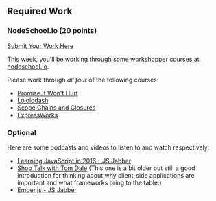## Required Work

### NodeSchool.io (20 points)

[Submit Your Work Here](https://github.com/turingschool/intermission-assignments/issues/85)

This week, you'll be working through some workshopper courses at [nodeschool.io][ns].

[ns]: http://nodeschool.io

Please work through _all four_ of the following courses:

* [Promise It Won't Hurt](https://github.com/stevekane/promise-it-wont-hurt)
* [Lololodash](https://github.com/mdunisch/lololodash)
* [Scope Chains and Closures](https://github.com/jesstelford/scope-chains-closures)
* [ExpressWorks](https://github.com/azat-co/expressworks)

### Optional

Here are some podcasts and videos to listen to and watch respectively:

- [Learning JavaScript in 2016 - JS Jabber](https://devchat.tv/js-jabber/219-jsj-learning-javascript-in-2016)
- [Shop Talk with Tom Dale](http://shoptalkshow.com/episodes/147-tom-dale/) (This one is a bit older but still a good introduction for thinking about why client-side applications are important and what frameworks bring to the table.)
- [Ember.js - JS Jabber](https://devchat.tv/js-jabber/218-jsj-ember-js-with-yehuda-katz)
